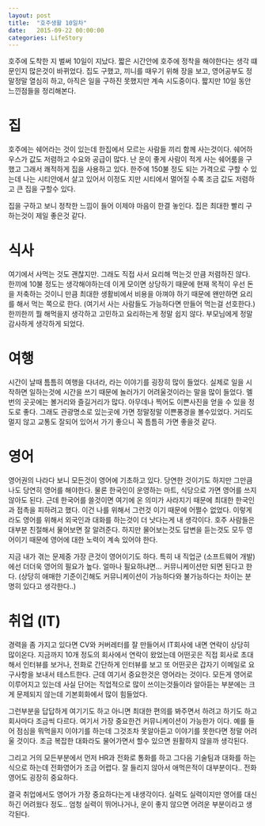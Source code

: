 ```yaml
---
layout: post
title:  "호주생활 10일차"
date:   2015-09-22 00:00:00
categories: LifeStory
---
```


호주에 도착한 지 벌써 10일이 지났다. 짧은 시간안에 호주에 정착을 해야한다는 생각 떄문인지 많은것이 바뀌었다. 집도 구했고, 끼니를 때우기 위해 장을 보고, 영어공부도 정말정말 열심히 하고, 아직은 일을 구하진 못했지만 계속 시도중이다. 짧지만 10일 동안 느낀점들을 정리해본다.

# 집

  호주에는 쉐어라는 것이 있는데 한집에서 모르는 사람들 끼리 함께 사는것이다. 쉐어하우스가 값도 저렴하고 수요와 공급이 많다. 난 운이 좋게 사람이 적게 사는 쉐어룸을 구했고 그래서 쾌적하게 집을 사용하고 있다. 한주에 150불 정도 되는 가격으로 구할 수 있는데 나는 시티안에서 살고 있어서 이정도 지만 시티에서 멀어질 수록 조금 값도 저렴하고 큰 집을 구할수 있다. 

  집을 구하고 보니 정착한 느낌이 들어 이제야 마음이 한결 놓인다. 집은 최대한 빨리 구하는것이 제일 좋은것 같다.

# 식사

  여기에서 사먹는 것도 괜찮지만. 그래도 직접 사서 요리해 먹는것 만큼 저렴하진 않다. 한끼에 10불 정도는 생각해야하는데 이게 모이면 상당하기 때문에 현재 목적이 우선 돈을 저축하는 것이니 만큼 최대한 생활비에서 비용을 아껴야 하기 때문에 왠만하면 요리를 해서 먹는 쪽으로 한다. (여기서 사는 사람들도 가능하다면 만들어 먹는걸 선호한다.) 한끼한끼 뭘 해먹을지 생각하고 고민하고 요리하는게 정말 쉽지 않다. 부모님에게 정말 감사하게 생각하게 되었다.

# 여행

  시간이 날때 틈틈히 여행을 다녀라, 라는 이야기를 굉장히 많이 들었다. 실제로 일을 시작하면 일하는것에 시간을 쓰기 때문에 놀러가기 어려울것이라는 말을 많이 들었다. 멜번의 곳곳에는 볼거리와 즐길거리가 많다. 아무데나 찍어도 이쁜사진을 얻을 수 있을 정도로 좋다. 그래도 관광명소로 있는곳에 가면 정말정말 이쁜풍경을 볼수있었다. 거리도 멀지 않고 교통도 잘되어 있어서 가기 좋으니 꼭 틈틈히 가면 좋을것 같다.

# 영어

  영어권의 나라다 보니 모든것이 영어에 기초하고 있다. 당연한 것이기도 하지만 그만큼 나도 당연히 영어를 해야한다. 물론 한국인이 운영하는 마트, 식당으로 가면 영어를 쓰지 않아도 된다. 근데 한국어를 쓸것이면 여기에 온 의미가 사라지기 때문에 최대한 한국인과 접촉을 피하려고 했다. 이건 나를 위해서 그런것 이기 때문에 어쩔수 없었다. 이렇게 라도 영어를 위해서 외국인과 대화를 하는것이 더 낫다는게 내 생각이다. 호주 사람들은 대부분 친절해서 물어보면 잘 알려준다. 하지만 물어보는것도 답변을 듣는것도 모두 영어이기 때문에 영어에 대한 노력이 계속 있어야 한다.

  지금 내가 겪는 문제중 가장 큰것이 영어이기도 하다. 특히 내 직업군 (소프트웨어 개발) 에선 더더욱 영어의 필요가 높다. 얼마나 필요하냐면... 커뮤니케이션만 되면 된다고 한다. (상당히 애매한 기준이긴해도 커뮤니케이션이 가능하다와 불가능하다는 차이는 분명히 있다고 생각한다..)

# 취업 (IT)

  경력을 좀 가지고 있다면 CV와 커버레터를 잘 만들어서 IT회사에 내면 연락이 상당히 많이온다. 지금까지 10개 정도의 회사에서 연락이 왔었는데 어떤곳은 직접 회사로 초대해서 인터뷰를 보거나, 전화로 간단하게 인터뷰를 보고 또 어떤곳은 갑자기 이메일로 요구사항을 보내서 테스트한다. 근데 여기서 중요한것은 영어라는 것이다. 모든게 영어로 이루어지고 있는데 사실 단어는 직업적으로 많이 쓰이는것들이라 알아듣는 부분에는 크게 문제되지 않는데 기본회화에서 많이 힘들었다. 
  
  그런부분을 답답하게 여기기도 하고 아니면 최대한 편의를 봐주면서 하려고 하기도 하고 회사마다 조금씩 다르다. 여기서 가장 중요한건 커뮤니케이션이 가능한가 이다. 예를 들어 점심을 뭐먹을지 이야기를 하는데 그것조차 못알아듣고 이야기를 못한다면 정말 어려울 것이다. 조금 복잡한 대화라도 물어가면서 할수 있으면 원활하지 않을까 생각된다. 

  그리고 거의 모든부분에서 먼저 HR과 전화로 통화를 하고 그다음 기술팀과 대화를 하는 식으로 하는데 전화영어가 조금 어렵다. 잘 들리지 않아서 애먹은적이 대부분이다.. 전화영어도 굉장히 중요하다. 

  결국 취업에서도 영어가 가장 중요하다는게 내생각이다. 실력도 실력이지만 영어를 대신하긴 어려웠다 정도.. 엄청 실력이 뛰어나거나, 운이 좋지 않으면 어려운 부분이라고 생각된다.
